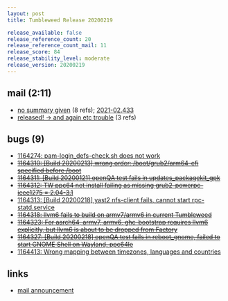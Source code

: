 ```yaml
---
layout: post
title: Tumbleweed Release 20200219

release_available: false
release_reference_count: 20
release_reference_count_mail: 11
release_score: 84
release_stability_level: moderate
release_version: 20200219
---
```


## mail (2:11)

- [no summary given](https://github.com/boombatower/tumbleweed-review/issues/10) (8 refs); [2021-02.433](https://github.com/boombatower/tumbleweed-review/issues/10)
- [released! -> and again etc trouble](https://lists.opensuse.org/opensuse-factory/2020-02/msg00446.html) (3 refs)

## bugs (9)

<!--more-->

- [1164274: pam-login_defs-check.sh does not work](https://bugzilla.opensuse.org/show_bug.cgi?id=1164274)
- ~~[1164310: \[Build 20200213\] wrong order: /boot/grub2/arm64-efi specified before /boot](https://bugzilla.opensuse.org/show_bug.cgi?id=1164310)~~
- ~~[1164311: \[Build 20200121\] openQA test fails in updates_packagekit_gpk](https://bugzilla.opensuse.org/show_bug.cgi?id=1164311)~~
- ~~[1164312: TW ppc64 net install failing as missing grub2-powerpc-ieee1275 = 2.04-3.1](https://bugzilla.opensuse.org/show_bug.cgi?id=1164312)~~
- [1164313: \[Build 20200218\] yast2 nfs-client fails, cannot start rpc-statd.service](https://bugzilla.opensuse.org/show_bug.cgi?id=1164313)
- ~~[1164318: llvm6 fails to build on armv7/armv6 in current Tumbleweed](https://bugzilla.opensuse.org/show_bug.cgi?id=1164318)~~
- ~~[1164323: For aarch64, armv7, armv6, ghc-bootstrap requires llvm6 explicitly, but llvm6 is about to be dropped from Factory](https://bugzilla.opensuse.org/show_bug.cgi?id=1164323)~~
- ~~[1164327: \[Build 20200218\] openQA test fails in reboot_gnome, failed to start GNOME Shell on Wayland, ppc64le](https://bugzilla.opensuse.org/show_bug.cgi?id=1164327)~~
- [1164413: Wrong mapping between timezones, languages and countries](https://bugzilla.opensuse.org/show_bug.cgi?id=1164413)



## links

- [mail announcement](https://github.com/boombatower/tumbleweed-review/issues/10)
